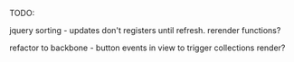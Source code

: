 TODO: 

jquery sorting - updates don't registers until refresh. rerender functions?

refactor to backbone - button events in view to trigger collections render?